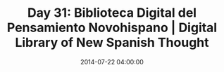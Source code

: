 ---
permalink: /jekyll/update/2014/07/22/day31
redirect_to: http://arounddh.elotroalex.com/jekyll/update/2014/07/22/day31
layout: post
title:  "Day 31: Biblioteca Digital del Pensamiento Novohispano | Digital Library of New Spanish Thought"
date:   2014-07-22 04:00:00
categories: jekyll update
---